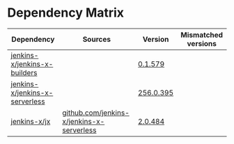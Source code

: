 # Dependency Matrix

Dependency | Sources | Version | Mismatched versions
---------- | ------- | ------- | -------------------
[jenkins-x/jenkins-x-builders](https://github.com/jenkins-x/jenkins-x-builders) |  | [0.1.579]() | 
[jenkins-x/jenkins-x-serverless](https://github.com/jenkins-x/jenkins-x-serverless) |  | [256.0.395](https://github.com/jenkins-x/jenkins-x-serverless/releases/tag/v256.0.395) | 
[jenkins-x/jx](https://github.com/jenkins-x/jx) | [github.com/jenkins-x/jenkins-x-serverless](https://github.com/jenkins-x/jenkins-x-serverless) | [2.0.484](https://github.com/jenkins-x/jx/releases/tag/v2.0.484) | 
